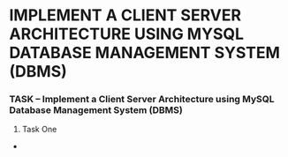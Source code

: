 # **IMPLEMENT A CLIENT SERVER ARCHITECTURE USING MYSQL DATABASE MANAGEMENT SYSTEM (DBMS)** #

### **TASK – Implement a Client Server Architecture using MySQL Database Management System (DBMS)** ###

1. Task One
- 
